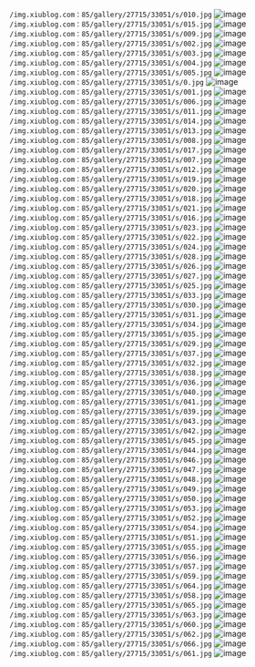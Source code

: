 `/img.xiublog.com：85/gallery/27715/33051/s/010.jpg`
![image](/img.xiublog.com：85/gallery/27715/33051/s/010.jpg)`/img.xiublog.com：85/gallery/27715/33051/s/015.jpg`
![image](/img.xiublog.com：85/gallery/27715/33051/s/015.jpg)`/img.xiublog.com：85/gallery/27715/33051/s/009.jpg`
![image](/img.xiublog.com：85/gallery/27715/33051/s/009.jpg)`/img.xiublog.com：85/gallery/27715/33051/s/002.jpg`
![image](/img.xiublog.com：85/gallery/27715/33051/s/002.jpg)`/img.xiublog.com：85/gallery/27715/33051/s/003.jpg`
![image](/img.xiublog.com：85/gallery/27715/33051/s/003.jpg)`/img.xiublog.com：85/gallery/27715/33051/s/004.jpg`
![image](/img.xiublog.com：85/gallery/27715/33051/s/004.jpg)`/img.xiublog.com：85/gallery/27715/33051/s/005.jpg`
![image](/img.xiublog.com：85/gallery/27715/33051/s/005.jpg)`/img.xiublog.com：85/gallery/27715/33051/s/0.jpg`
![image](/img.xiublog.com：85/gallery/27715/33051/s/0.jpg)`/img.xiublog.com：85/gallery/27715/33051/s/001.jpg`
![image](/img.xiublog.com：85/gallery/27715/33051/s/001.jpg)`/img.xiublog.com：85/gallery/27715/33051/s/006.jpg`
![image](/img.xiublog.com：85/gallery/27715/33051/s/006.jpg)`/img.xiublog.com：85/gallery/27715/33051/s/011.jpg`
![image](/img.xiublog.com：85/gallery/27715/33051/s/011.jpg)`/img.xiublog.com：85/gallery/27715/33051/s/014.jpg`
![image](/img.xiublog.com：85/gallery/27715/33051/s/014.jpg)`/img.xiublog.com：85/gallery/27715/33051/s/013.jpg`
![image](/img.xiublog.com：85/gallery/27715/33051/s/013.jpg)`/img.xiublog.com：85/gallery/27715/33051/s/008.jpg`
![image](/img.xiublog.com：85/gallery/27715/33051/s/008.jpg)`/img.xiublog.com：85/gallery/27715/33051/s/017.jpg`
![image](/img.xiublog.com：85/gallery/27715/33051/s/017.jpg)`/img.xiublog.com：85/gallery/27715/33051/s/007.jpg`
![image](/img.xiublog.com：85/gallery/27715/33051/s/007.jpg)`/img.xiublog.com：85/gallery/27715/33051/s/012.jpg`
![image](/img.xiublog.com：85/gallery/27715/33051/s/012.jpg)`/img.xiublog.com：85/gallery/27715/33051/s/019.jpg`
![image](/img.xiublog.com：85/gallery/27715/33051/s/019.jpg)`/img.xiublog.com：85/gallery/27715/33051/s/020.jpg`
![image](/img.xiublog.com：85/gallery/27715/33051/s/020.jpg)`/img.xiublog.com：85/gallery/27715/33051/s/018.jpg`
![image](/img.xiublog.com：85/gallery/27715/33051/s/018.jpg)`/img.xiublog.com：85/gallery/27715/33051/s/021.jpg`
![image](/img.xiublog.com：85/gallery/27715/33051/s/021.jpg)`/img.xiublog.com：85/gallery/27715/33051/s/016.jpg`
![image](/img.xiublog.com：85/gallery/27715/33051/s/016.jpg)`/img.xiublog.com：85/gallery/27715/33051/s/023.jpg`
![image](/img.xiublog.com：85/gallery/27715/33051/s/023.jpg)`/img.xiublog.com：85/gallery/27715/33051/s/022.jpg`
![image](/img.xiublog.com：85/gallery/27715/33051/s/022.jpg)`/img.xiublog.com：85/gallery/27715/33051/s/024.jpg`
![image](/img.xiublog.com：85/gallery/27715/33051/s/024.jpg)`/img.xiublog.com：85/gallery/27715/33051/s/028.jpg`
![image](/img.xiublog.com：85/gallery/27715/33051/s/028.jpg)`/img.xiublog.com：85/gallery/27715/33051/s/026.jpg`
![image](/img.xiublog.com：85/gallery/27715/33051/s/026.jpg)`/img.xiublog.com：85/gallery/27715/33051/s/027.jpg`
![image](/img.xiublog.com：85/gallery/27715/33051/s/027.jpg)`/img.xiublog.com：85/gallery/27715/33051/s/025.jpg`
![image](/img.xiublog.com：85/gallery/27715/33051/s/025.jpg)`/img.xiublog.com：85/gallery/27715/33051/s/033.jpg`
![image](/img.xiublog.com：85/gallery/27715/33051/s/033.jpg)`/img.xiublog.com：85/gallery/27715/33051/s/030.jpg`
![image](/img.xiublog.com：85/gallery/27715/33051/s/030.jpg)`/img.xiublog.com：85/gallery/27715/33051/s/031.jpg`
![image](/img.xiublog.com：85/gallery/27715/33051/s/031.jpg)`/img.xiublog.com：85/gallery/27715/33051/s/034.jpg`
![image](/img.xiublog.com：85/gallery/27715/33051/s/034.jpg)`/img.xiublog.com：85/gallery/27715/33051/s/035.jpg`
![image](/img.xiublog.com：85/gallery/27715/33051/s/035.jpg)`/img.xiublog.com：85/gallery/27715/33051/s/029.jpg`
![image](/img.xiublog.com：85/gallery/27715/33051/s/029.jpg)`/img.xiublog.com：85/gallery/27715/33051/s/037.jpg`
![image](/img.xiublog.com：85/gallery/27715/33051/s/037.jpg)`/img.xiublog.com：85/gallery/27715/33051/s/032.jpg`
![image](/img.xiublog.com：85/gallery/27715/33051/s/032.jpg)`/img.xiublog.com：85/gallery/27715/33051/s/038.jpg`
![image](/img.xiublog.com：85/gallery/27715/33051/s/038.jpg)`/img.xiublog.com：85/gallery/27715/33051/s/036.jpg`
![image](/img.xiublog.com：85/gallery/27715/33051/s/036.jpg)`/img.xiublog.com：85/gallery/27715/33051/s/040.jpg`
![image](/img.xiublog.com：85/gallery/27715/33051/s/040.jpg)`/img.xiublog.com：85/gallery/27715/33051/s/041.jpg`
![image](/img.xiublog.com：85/gallery/27715/33051/s/041.jpg)`/img.xiublog.com：85/gallery/27715/33051/s/039.jpg`
![image](/img.xiublog.com：85/gallery/27715/33051/s/039.jpg)`/img.xiublog.com：85/gallery/27715/33051/s/043.jpg`
![image](/img.xiublog.com：85/gallery/27715/33051/s/043.jpg)`/img.xiublog.com：85/gallery/27715/33051/s/042.jpg`
![image](/img.xiublog.com：85/gallery/27715/33051/s/042.jpg)`/img.xiublog.com：85/gallery/27715/33051/s/045.jpg`
![image](/img.xiublog.com：85/gallery/27715/33051/s/045.jpg)`/img.xiublog.com：85/gallery/27715/33051/s/044.jpg`
![image](/img.xiublog.com：85/gallery/27715/33051/s/044.jpg)`/img.xiublog.com：85/gallery/27715/33051/s/046.jpg`
![image](/img.xiublog.com：85/gallery/27715/33051/s/046.jpg)`/img.xiublog.com：85/gallery/27715/33051/s/047.jpg`
![image](/img.xiublog.com：85/gallery/27715/33051/s/047.jpg)`/img.xiublog.com：85/gallery/27715/33051/s/048.jpg`
![image](/img.xiublog.com：85/gallery/27715/33051/s/048.jpg)`/img.xiublog.com：85/gallery/27715/33051/s/049.jpg`
![image](/img.xiublog.com：85/gallery/27715/33051/s/049.jpg)`/img.xiublog.com：85/gallery/27715/33051/s/050.jpg`
![image](/img.xiublog.com：85/gallery/27715/33051/s/050.jpg)`/img.xiublog.com：85/gallery/27715/33051/s/053.jpg`
![image](/img.xiublog.com：85/gallery/27715/33051/s/053.jpg)`/img.xiublog.com：85/gallery/27715/33051/s/052.jpg`
![image](/img.xiublog.com：85/gallery/27715/33051/s/052.jpg)`/img.xiublog.com：85/gallery/27715/33051/s/054.jpg`
![image](/img.xiublog.com：85/gallery/27715/33051/s/054.jpg)`/img.xiublog.com：85/gallery/27715/33051/s/051.jpg`
![image](/img.xiublog.com：85/gallery/27715/33051/s/051.jpg)`/img.xiublog.com：85/gallery/27715/33051/s/055.jpg`
![image](/img.xiublog.com：85/gallery/27715/33051/s/055.jpg)`/img.xiublog.com：85/gallery/27715/33051/s/056.jpg`
![image](/img.xiublog.com：85/gallery/27715/33051/s/056.jpg)`/img.xiublog.com：85/gallery/27715/33051/s/057.jpg`
![image](/img.xiublog.com：85/gallery/27715/33051/s/057.jpg)`/img.xiublog.com：85/gallery/27715/33051/s/059.jpg`
![image](/img.xiublog.com：85/gallery/27715/33051/s/059.jpg)`/img.xiublog.com：85/gallery/27715/33051/s/064.jpg`
![image](/img.xiublog.com：85/gallery/27715/33051/s/064.jpg)`/img.xiublog.com：85/gallery/27715/33051/s/058.jpg`
![image](/img.xiublog.com：85/gallery/27715/33051/s/058.jpg)`/img.xiublog.com：85/gallery/27715/33051/s/065.jpg`
![image](/img.xiublog.com：85/gallery/27715/33051/s/065.jpg)`/img.xiublog.com：85/gallery/27715/33051/s/063.jpg`
![image](/img.xiublog.com：85/gallery/27715/33051/s/063.jpg)`/img.xiublog.com：85/gallery/27715/33051/s/060.jpg`
![image](/img.xiublog.com：85/gallery/27715/33051/s/060.jpg)`/img.xiublog.com：85/gallery/27715/33051/s/062.jpg`
![image](/img.xiublog.com：85/gallery/27715/33051/s/062.jpg)`/img.xiublog.com：85/gallery/27715/33051/s/066.jpg`
![image](/img.xiublog.com：85/gallery/27715/33051/s/066.jpg)`/img.xiublog.com：85/gallery/27715/33051/s/061.jpg`
![image](/img.xiublog.com：85/gallery/27715/33051/s/061.jpg)
